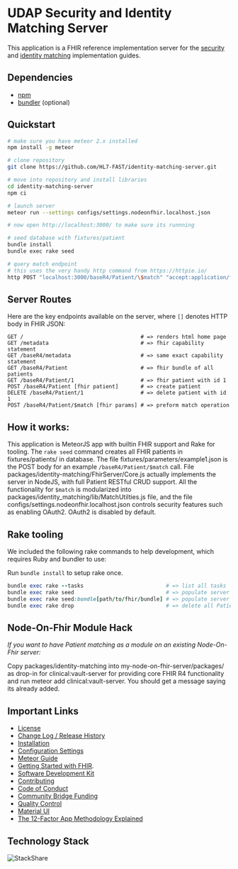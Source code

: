 # UDAP Security and Identity Matching Server

This application is a FHIR reference implementation server for the [security](http://build.fhir.org/ig/HL7/fhir-udap-security-ig/) and [identity matching](http://build.fhir.org/ig/HL7/fhir-identity-matching-ig/) implementation guides.

## Dependencies
 - [npm](https://www.npmjs.com/)
 - [bundler](https://bundler.io/) (optional)

## Quickstart
```bash
# make sure you have meteor 2.x installed
npm install -g meteor

# clone repository
git clone https://github.com/HL7-FAST/identity-matching-server.git

# move into repository and install libraries
cd identity-matching-server
npm ci

# launch server
meteor run --settings configs/settings.nodeonfhir.localhost.json

# now open http://localhost:3000/ to make sure its runnning

# seed database with fixtures/patient
bundle install
bundle exec rake seed

# query match endpoint
# this uses the very handy http command from https://httpie.io/
http POST "localhost:3000/baseR4/Patient/\$match" "accept:application/fhir+json" @fixtures/parameters/example1.json
```

## Server Routes

Here are the key endpoints available on the server, where `[]` denotes HTTP body in FHIR JSON:

```http
GET /                                     # => renders html home page
GET /metadata                             # => fhir capability statement
GET /baseR4/metadata                      # => same exact capability statement
GET /baseR4/Patient                       # => fhir bundle of all patients
GET /baseR4/Patient/1                     # => fhir patient with id 1
POST /baseR4/Patient [fhir patient]       # => create patient
DELETE /baseR4/Patient/1                  # => delete patient with id 1
POST /baseR4/Patient/$match [fhir params] # => preform match operation
```

## How it works:

This application is MeteorJS app with builtin FHIR support and Rake for tooling. The `rake seed` command creates all FHIR patients in fixtures/patients/ in database. The file fixtures/parameters/example1.json is the POST body for an example `/baseR4/Patient/$match` call. File packages/identity-matching/FhirServer/Core.js actually implements the server in NodeJS, with full Patient RESTful CRUD support. All the functionality for `$match` is modularized into packages/identity_matching/lib/MatchUtilties.js file, and the file configs/settings.nodeonfhir.localhost.json controls security features such as enabling OAuth2. OAuth2 is disabled by default.

## Rake tooling
We included the following rake commands to help development, which requires Ruby and bundler to use:

Run `bundle install` to setup rake once.

```ruby
bundle exec rake --tasks                          # => list all tasks
bundle exec rake seed                             # => populate server with all FHIR resources in fixtures/patients/
bundle exec rake seed:bundle[path/to/fhir/bundle] # => populate server with all Patient resources in a give FHIR Bundle JSON file
bundle exec rake drop                             # => delete all Patients on server
```

## Node-On-Fhir Module Hack
_If you want to have Patient matching as a module on an existing Node-On-Fhir server:_

Copy packages/identity-matching into my-node-on-fhir-server/packages/ as drop-in for clinical:vault-server for providing core FHIR R4 functionality and run meteor add clinical:vault-server. You should get a message saying its already added.

## Important Links
- [License](https://github.com/symptomatic/node-on-fhir/blob/master/LICENSE.md)
- [Change Log / Release History](https://github.com/symptomatic/node-on-fhir/releases)  
- [Installation](https://github.com/symptomatic/node-on-fhir/blob/master/INSTALLATION.md)  
- [Configuration Settings](https://github.com/symptomatic/node-on-fhir/blob/master/API.md)  
- [Meteor Guide](https://guide.meteor.com/)
- [Getting Started with FHIR](https://www.hl7.org/fhir/modules.html).
- [Software Development Kit](https://github.com/symptomatic/software-development-kit)
- [Contributing](https://github.com/symptomatic/node-on-fhir/blob/master/CONTRIBUTING.md)  
- [Code of Conduct](https://github.com/symptomatic/node-on-fhir/blob/master/CODE_OF_CONDUCT.md)  
- [Community Bridge Funding](https://funding.communitybridge.org/projects/node-on-fhir)  
- [Quality Control](https://circleci.com/gh/symptomatic/node-on-fhir)  
- [Material UI](https://material-ui.com/store/) 
- [The 12-Factor App Methodology Explained](https://www.bmc.com/blogs/twelve-factor-app/)  

## Technology Stack

![StackShare](https://user-images.githubusercontent.com/675910/143241422-a9d13558-0665-4e87-8f25-8257b4fcd393.png)

